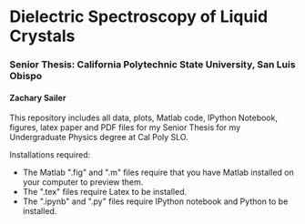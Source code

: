 # Dielectric Spectroscopy of Liquid Crystals #
### Senior Thesis: California Polytechnic State University, San Luis Obispo ###
#### Zachary Sailer ####

This repository includes all data, plots, Matlab code, IPython Notebook, figures, latex paper and PDF files for my Senior Thesis for my Undergraduate Physics degree at Cal Poly SLO.

Installations required:

* The Matlab ".fig" and ".m" files require that you have Matlab installed on your computer to preview them.   
* The ".tex" files require Latex to be installed.
* The ".ipynb" and ".py" files require IPython notebook and Python to be installed.